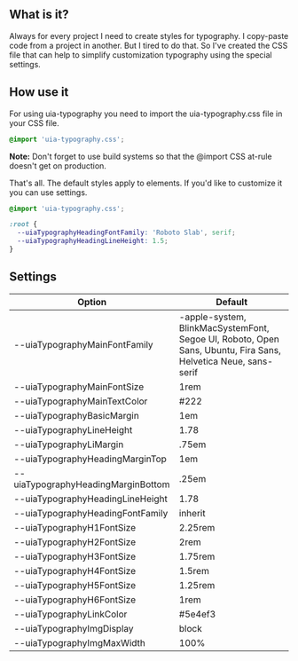 
## What is it?
Always for every project I need to create styles for typography. I copy-paste code from a project in another. But I tired to do that. So I've created the CSS file that can help to simplify customization typography using the special settings.

## How use it
For using uia-typography you need to import the uia-typography.css file in your CSS file.
```css
@import 'uia-typography.css';
```
**Note:** Don't forget to use build systems so that the @import CSS at-rule doesn't get on production.

That's all. The default styles apply to elements. If you'd like to customize it you can use settings.
```css
@import 'uia-typography.css';

:root {
  --uiaTypographyHeadingFontFamily: 'Roboto Slab', serif;
  --uiaTypographyHeadingLineHeight: 1.5;
}
```
## Settings

| Option | Default |
| ----- | ----- |
| --uiaTypographyMainFontFamily | -apple-system, BlinkMacSystemFont, Segoe UI, Roboto, Open Sans, Ubuntu, Fira Sans, Helvetica Neue, sans-serif |
| --uiaTypographyMainFontSize | 1rem |
| --uiaTypographyMainTextColor | #222 |
| --uiaTypographyBasicMargin | 1em |
| --uiaTypographyLineHeight | 1.78 |
| --uiaTypographyLiMargin | .75em |
| --uiaTypographyHeadingMarginTop | 1em |
| --uiaTypographyHeadingMarginBottom | .25em |
| --uiaTypographyHeadingLineHeight | 1.78 |
| --uiaTypographyHeadingFontFamily | inherit |
| --uiaTypographyH1FontSize | 2.25rem |
| --uiaTypographyH2FontSize | 2rem |
| --uiaTypographyH3FontSize | 1.75rem |
| --uiaTypographyH4FontSize | 1.5rem |
| --uiaTypographyH5FontSize | 1.25rem |
| --uiaTypographyH6FontSize | 1rem |
| --uiaTypographyLinkColor | #5e4ef3 |
| --uiaTypographyImgDisplay | block |
| --uiaTypographyImgMaxWidth | 100% |
